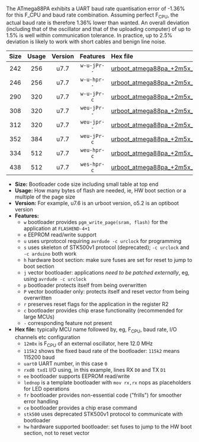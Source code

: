 The ATmega88PA exhibits a UART baud rate quantisation error of -1.36% for this F_CPU and baud rate combination. Assuming perfect F<sub>CPU</sub>, the actual baud rate is therefore 1.36% lower than wanted. An overall deviation (including that of the oscillator and that of the uploading computer) of up to 1.5% is well within communication tolerance. In practice, up to 2.5% deviation is likely to work with short cables and benign line noise.

|Size|Usage|Version|Features|Hex file|
|:-:|:-:|:-:|:-:|:--|
|242|256|u7.7|`w-u-jPr--`|[urboot_atmega88pa_+2m5x_++28k8_uart0_rxd0_txd1_lednop.hex](https://raw.githubusercontent.com/stefanrueger/urboot.hex/main/mcus/atmega88pa/external_oscillator/fcpu_+2m5x/br_++28k8/urboot_atmega88pa_+2m5x_++28k8_uart0_rxd0_txd1_lednop.hex)|
|246|256|u7.7|`w-u-hpr--`|[urboot_atmega88pa_+2m5x_++28k8_uart0_rxd0_txd1_lednop_fr_hw.hex](https://raw.githubusercontent.com/stefanrueger/urboot.hex/main/mcus/atmega88pa/external_oscillator/fcpu_+2m5x/br_++28k8/urboot_atmega88pa_+2m5x_++28k8_uart0_rxd0_txd1_lednop_fr_hw.hex)|
|290|320|u7.7|`w-u-jPr-c`|[urboot_atmega88pa_+2m5x_++28k8_uart0_rxd0_txd1_lednop_fr_ce.hex](https://raw.githubusercontent.com/stefanrueger/urboot.hex/main/mcus/atmega88pa/external_oscillator/fcpu_+2m5x/br_++28k8/urboot_atmega88pa_+2m5x_++28k8_uart0_rxd0_txd1_lednop_fr_ce.hex)|
|308|320|u7.7|`weu-jPr--`|[urboot_atmega88pa_+2m5x_++28k8_uart0_rxd0_txd1_ee_lednop.hex](https://raw.githubusercontent.com/stefanrueger/urboot.hex/main/mcus/atmega88pa/external_oscillator/fcpu_+2m5x/br_++28k8/urboot_atmega88pa_+2m5x_++28k8_uart0_rxd0_txd1_ee_lednop.hex)|
|312|320|u7.7|`weu-jpr--`|[urboot_atmega88pa_+2m5x_++28k8_uart0_rxd0_txd1_ee_lednop_fr.hex](https://raw.githubusercontent.com/stefanrueger/urboot.hex/main/mcus/atmega88pa/external_oscillator/fcpu_+2m5x/br_++28k8/urboot_atmega88pa_+2m5x_++28k8_uart0_rxd0_txd1_ee_lednop_fr.hex)|
|352|384|u7.7|`weu-jPr-c`|[urboot_atmega88pa_+2m5x_++28k8_uart0_rxd0_txd1_ee_lednop_fr_ce.hex](https://raw.githubusercontent.com/stefanrueger/urboot.hex/main/mcus/atmega88pa/external_oscillator/fcpu_+2m5x/br_++28k8/urboot_atmega88pa_+2m5x_++28k8_uart0_rxd0_txd1_ee_lednop_fr_ce.hex)|
|334|512|u7.7|`weu-hpr-c`|[urboot_atmega88pa_+2m5x_++28k8_uart0_rxd0_txd1_ee_lednop_fr_ce_hw.hex](https://raw.githubusercontent.com/stefanrueger/urboot.hex/main/mcus/atmega88pa/external_oscillator/fcpu_+2m5x/br_++28k8/urboot_atmega88pa_+2m5x_++28k8_uart0_rxd0_txd1_ee_lednop_fr_ce_hw.hex)|
|438|512|u7.7|`wes-hpr-c`|[urboot_atmega88pa_+2m5x_++28k8_uart0_rxd0_txd1_ee_lednop_fr_ce_stk500_hw.hex](https://raw.githubusercontent.com/stefanrueger/urboot.hex/main/mcus/atmega88pa/external_oscillator/fcpu_+2m5x/br_++28k8/urboot_atmega88pa_+2m5x_++28k8_uart0_rxd0_txd1_ee_lednop_fr_ce_stk500_hw.hex)|

- **Size:** Bootloader code size including small table at top end
- **Usage:** How many bytes of flash are needed, ie, HW boot section or a multiple of the page size
- **Version:** For example, u7.6 is an urboot version, o5.2 is an optiboot version
- **Features:**
  + `w` bootloader provides `pgm_write_page(sram, flash)` for the application at `FLASHEND-4+1`
  + `e` EEPROM read/write support
  + `u` uses urprotocol requiring `avrdude -c urclock` for programming
  + `s` uses skeleton of STK500v1 protocol (deprecated); `-c urclock` and `-c arduino` both work
  + `h` hardware boot section: make sure fuses are set for reset to jump to boot section
  + `j` vector bootloader: applications *need to be patched externally*, eg, using `avrdude -c urclock`
  + `p` bootloader protects itself from being overwritten
  + `P` vector bootloader only: protects itself and reset vector from being overwritten
  + `r` preserves reset flags for the application in the register R2
  + `c` bootloader provides chip erase functionality (recommended for large MCUs)
  + `-` corresponding feature not present
- **Hex file:** typically MCU name followed by, eg, F<sub>CPU</sub>, baud rate, I/O channels etc configuration
  + `12m0x` is F<sub>CPU</sub> of an external oscillator, here 12.0 MHz
  + `115k2` shows the fixed baud rate of the bootloader: `115k2` means 115200 baud
  + `uart0` UART number, in this case `0`
  + `rxd0 txd1` I/O using, in this example, lines RX `D0` and TX `D1`
  + `ee` bootloader supports EEPROM read/write
  + `lednop` is a template bootloader with `mov rx,rx` nops as placeholders for LED operations
  + `fr` bootloader provides non-essential code ("frills") for smoother error handling
  + `ce` bootloader provides a chip erase command
  + `stk500` uses deprecated STK500v1 protocol to communicate with bootloader
  + `hw` hardware supported bootloader: set fuses to jump to the HW boot section, not to reset vector
